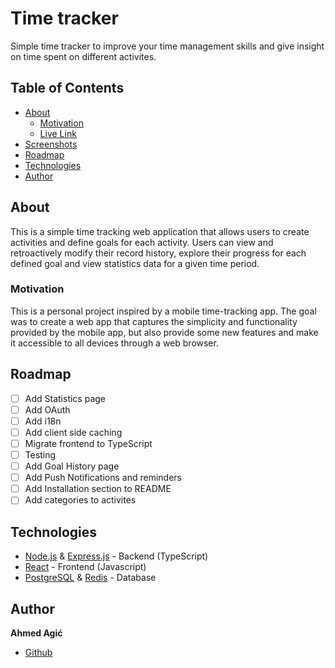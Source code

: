 # Time tracker

Simple time tracker to improve your time management skills and give insight on time spent on different activites.

## Table of Contents

- [About](#about)
  - [Motivation](#motivation)
  - [Live Link](#live-link)
  <!-- - [Getting Started](#getting-started)
  - [Prerequisites](#prerequisites)
  - [Installing](#installing)
    -->
- [Screenshots](#screenshots)
- [Roadmap](#roadmap)
- [Technologies](#technologies)
- [Author](#author)

## About

This is a simple time tracking web application that allows users to create activities and define goals for each activity.
Users can view and retroactively modify their record history, explore their progress for each defined goal and view statistics data for a given time period.

### Motivation

This is a personal project inspired by a mobile time-tracking app. The goal was to create a web app that captures the simplicity and functionality provided by the mobile app, but also provide some new features and make it accessible to all devices through a web browser.

<!--
### Live link

Visit [Time tracker](https://google.com) and try it out now!
-->

<!--
## Getting Started

### Prerequisites

### Installing
-->

<!--
## Screenshots
-->

## Roadmap

- [ ] Add Statistics page
- [ ] Add OAuth
- [ ] Add i18n
- [ ] Add client side caching
- [ ] Migrate frontend to TypeScript
- [ ] Testing
- [ ] Add Goal History page
- [ ] Add Push Notifications and reminders
- [ ] Add Installation section to README
- [ ] Add categories to activites

## Technologies

- [Node.js](https://nodejs.org/docs/latest/api/) & [Express.js](https://expressjs.com/en/4x/api.html) - Backend (TypeScript)
- [React](https://react.dev/reference/react) - Frontend (Javascript)
- [PostgreSQL](https://www.postgresql.org/docs/) & [Redis](https://redis.io/docs/) - Database

## Author

**Ahmed Agić**

<!-- - [LinkedIn](https://www.linkedin.com/in/ahmed-agi%C4%87-a1203b298/)-->

- [Github](https://github.com/ahmedagi?tab=repositories)
